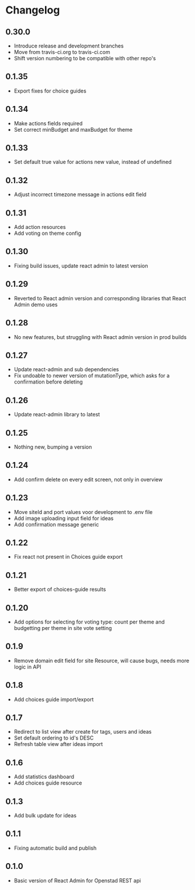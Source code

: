# Changelog

## 0.30.0
* Introduce release and development branches
* Move from travis-ci.org to travis-ci.com
* Shift version numbering to be compatible with other repo's

## 0.1.35
* Export fixes for choice guides

## 0.1.34
* Make actions fields required
* Set correct minBudget and maxBudget for theme

## 0.1.33
* Set default true value for actions new value, instead of undefined

## 0.1.32
* Adjust incorrect timezone message in actions edit field

## 0.1.31
* Add action resources
* Add voting on theme config

## 0.1.30
* Fixing build issues, update react admin to latest version

## 0.1.29
* Reverted to React admin version and corresponding libraries that React Admin demo uses

## 0.1.28
* No new features, but struggling with React admin version in prod builds

## 0.1.27
* Update react-admin and sub dependencies
* Fix undoable to newer version of mutationType, which asks for a confirmation before deleting

## 0.1.26
* Update react-admin library to latest

## 0.1.25
* Nothing new, bumping a version

## 0.1.24
* Add confirm delete on every edit screen, not only in overview

## 0.1.23
* Move siteId and port values voor development to .env file
* Add image uploading input field for ideas
* Add confirmation message generic

## 0.1.22
* Fix react not present in Choices guide export

## 0.1.21
* Better export of choices-guide results

## 0.1.20
* Add options for selecting  for voting type: count per theme and budgetting per theme in site vote setting

## 0.1.9
* Remove domain edit field for site Resource, will cause bugs, needs more logic in API

## 0.1.8
* Add choices guide import/export

## 0.1.7
* Redirect to list view after create for tags, users and ideas
* Set default ordering to id's DESC
* Refresh table view after ideas import

## 0.1.6
* Add statistics dashboard
* Add choices guide resource

## 0.1.3
* Add bulk update for ideas

## 0.1.1
* Fixing automatic build and publish

## 0.1.0
* Basic version of React Admin for Openstad REST api
